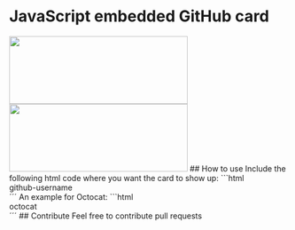 # JavaScript embedded GitHub card

<img src="http://i.imgur.com/9gVeNjv.jpg" width="322px" height="122px" />
<img src="http://i.imgur.com/BeqAo64.jpg" width="322px" height="122px" />
## How to use
Include the following html code where you want the card to show up:
```html
<div id="github-card">github-username</div>
´´´
An example for Octocat:
```html
<div id="github-card">octocat</div>
´´´
## Contribute
Feel free to contribute pull requests
